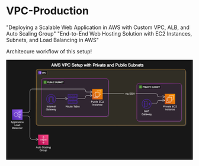 # VPC-Production
 "Deploying a Scalable Web Application in AWS with Custom VPC, ALB, and Auto Scaling Group"
 "End-to-End Web Hosting Solution with EC2 Instances, Subnets, and Load Balancing in AWS"


Architecure workflow of this setup!

![VPC Diagram](https://raw.githubusercontent.com/edgar-tc/VPC-Production/564593e830bb05bd1e4f72603f0dc382ce9bc2dc/diagram-export-11-1-2024-5_50_49-PM.png)


